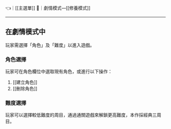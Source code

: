 👈｜[[主選單]]
🔗｜劇情模式—[[修養模式]]

---

## 在劇情模式中
玩家需選擇「角色」及「難度」以進入遊戲。


### 角色選擇
玩家可在角色欄位中選取現有角色，或進行以下操作：

1. [[建立角色]]
2. [[刪除角色]]


### 難度選擇
玩家可以選擇較低難度的周目，通過通關遊戲來解鎖更高難度，本作採經典三周目。
